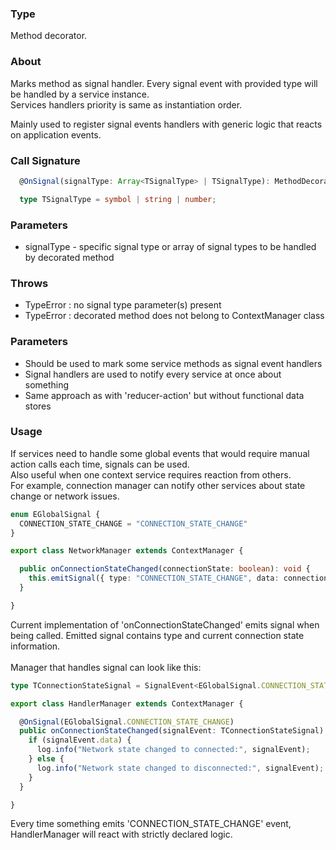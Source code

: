 ### Type
Method decorator.

### About
Marks method as signal handler. Every signal event with provided type will be handled by a service instance. <br/>
Services handlers priority is same as instantiation order.

Mainly used to register signal events handlers with generic logic that reacts on application events.

### Call Signature
```typescript
  @OnSignal(signalType: Array<TSignalType> | TSignalType): MethodDecorator;
```

```typescript
  type TSignalType = symbol | string | number;
```

### Parameters
- signalType - specific signal type or array of signal types to be handled by decorated method

### Throws
- TypeError : no signal type parameter(s) present
- TypeError : decorated method does not belong to ContextManager class

### Parameters
- Should be used to mark some service methods as signal event handlers
- Signal handlers are used to notify every service at once about something
- Same approach as with 'reducer-action' but without functional data stores

### Usage
If services need to handle some global events that would require manual action calls each time, signals can be used. <br/>
Also useful when one context service requires reaction from others. <br/>
For example, connection manager can notify other services about state change or network issues. <br/>

```typescript
enum EGlobalSignal {
  CONNECTION_STATE_CHANGE = "CONNECTION_STATE_CHANGE"
}
```

```typescript
export class NetworkManager extends ContextManager {

  public onConnectionStateChanged(connectionState: boolean): void {
    this.emitSignal({ type: "CONNECTION_STATE_CHANGE", data: connectionState });
  }

}
```

Current implementation of 'onConnectionStateChanged' emits signal when being called. Emitted signal contains type and current connection state information.
<br/> <br/>
Manager that handles signal can look like this:

```typescript
type TConnectionStateSignal = SignalEvent<EGlobalSignal.CONNECTION_STATE_CHANGE, boolean>;
```

```typescript
export class HandlerManager extends ContextManager {

  @OnSignal(EGlobalSignal.CONNECTION_STATE_CHANGE)
  public onConnectionStateChanged(signalEvent: TConnectionStateSignal): string {
    if (signalEvent.data) {
      log.info("Network state changed to connected:", signalEvent);
    } else {
      log.info("Network state changed to disconnected:", signalEvent);
    }
  }

}
```

Every time something emits 'CONNECTION_STATE_CHANGE' event, HandlerManager will react with strictly declared logic.
